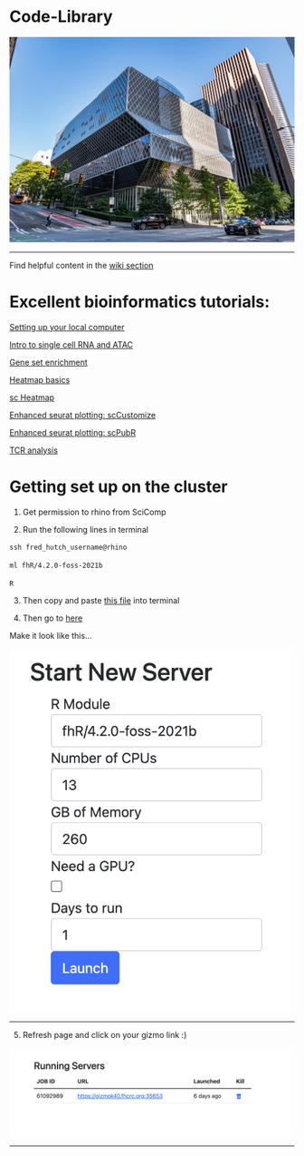 # Code-Library
<p align="left"><img src="photos/Seattle_Library_01.jpg" alt="" width="1000"></a></p>
<hr>

Find helpful content in the [wiki section](https://github.com/furlan-lab/Code-Library/wiki)


# Excellent bioinformatics tutorials:

[Setting up your local computer](http://sfurlan.com/wp/)

[Intro to single cell RNA and ATAC](https://bookdown.org/ytliu13207/SingleCellMultiOmicsDataAnalysis/monocle2.html#load-seurat-obj)

[Gene set enrichment](https://yulab-smu.top/biomedical-knowledge-mining-book/index.html)

[Heatmap basics](https://jokergoo.github.io/ComplexHeatmap-reference/book/index.html)

[sc Heatmap](https://divingintogeneticsandgenomics.rbind.io/post/enhancement-of-scrnaseq-heatmap-using-complexheatmap/)

[Enhanced seurat plotting: scCustomize](https://samuel-marsh.github.io/scCustomize/)

[Enhanced seurat plotting: scPubR](https://enblacar.github.io/SCpubr-book/)

[TCR analysis](https://www.bioconductor.org/packages/release/bioc/vignettes/scRepertoire/inst/doc/vignette.html)

# Getting set up on the cluster

1. Get permission to rhino from SciComp

2. Run the following lines in terminal

```
ssh fred_hutch_username@rhino

ml fhR/4.2.0-foss-2021b

R
```

3. Then copy and paste <a href="SetUp/SetUP.R">this file</a> into terminal

4. Then go to [here](https://rstudio-launcher.fredhutch.org/)

Make it look like this...

<p align="left"><img src="SetUp/launch.png" alt="" width="500"></a></p>
<hr>

5. Refresh page and click on your gizmo link :)

<p align="left"><img src="SetUp/Screen Shot 2022-06-28 at 11.23.26 AM.png" alt="" width="500"></a></p>
<hr>
